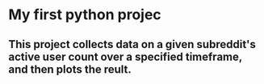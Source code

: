 # My first python projec

## This project collects data on a given subreddit's active user count over a specified timeframe, and then plots the reult.
